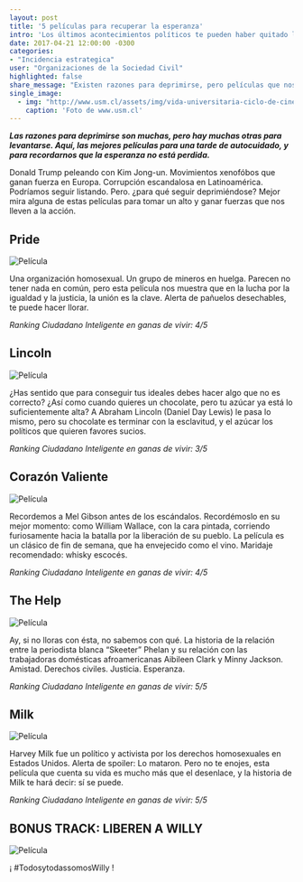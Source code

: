 ```yaml
---
layout: post
title: '5 películas para recuperar la esperanza'
intro: 'Los últimos acontecimientos políticos te pueden haber quitado las ganas de vivir. Aquí cómo recuperarlas'
date: 2017-04-21 12:00:00 -0300
categories:
- "Incidencia estrategica"
user: "Organizaciones de la Sociedad Civil"
highlighted: false
share_message: "Existen razones para deprimirse, pero películas que nos sacan del hoyo. ¡Míralas aquí!"
single_image:
  - img: "http://www.usm.cl/assets/img/vida-universitaria-ciclo-de-cine.w700.jpg"
    caption: 'Foto de www.usm.cl'
---
```

***Las razones para deprimirse son muchas, pero hay muchas otras para levantarse. Aquí, las mejores películas para una tarde de autocuidado, y para recordarnos que la esperanza no está perdida.***

Donald Trump peleando con Kim Jong-un. Movimientos xenofóbos que ganan fuerza en Europa. Corrupción escandalosa en Latinoamérica. Podríamos seguir listando. Pero. ¿para qué seguir deprimiéndose? Mejor mira alguna de estas películas para tomar un alto y ganar fuerzas que nos lleven a la acción.

## Pride
![Película](https://upload.wikimedia.org/wikipedia/en/b/bb/Pride_poster.jpg)

Una organización homosexual. Un grupo de mineros en huelga. Parecen no tener nada en común, pero esta película nos muestra que en la lucha por la igualdad y la justicia, la unión es la clave. Alerta de pañuelos desechables, te puede hacer llorar.

*Ranking Ciudadano Inteligente en ganas de vivir: 4/5*

## Lincoln
![Película](//upload.wikimedia.org/wikipedia/commons/7/73/Abraham-lincoln-b.jpg)

¿Has sentido que para conseguir tus ideales debes hacer algo que no es correcto? ¿Así como cuando quieres un chocolate, pero tu azúcar ya está lo suficientemente alta? A Abraham Lincoln (Daniel Day Lewis) le pasa lo mismo, pero su chocolate es terminar con la esclavitud, y el azúcar los políticos que quieren favores sucios.

*Ranking Ciudadano Inteligente en ganas de vivir: 3/5*

## Corazón Valiente
![Película](http://cdn.gq.com.mx/uploads/images/thumbs/201429/corazon_valiente_5014_620x413.jpg)

Recordemos a Mel Gibson antes de los escándalos. Recordémoslo en su mejor momento: como William Wallace, con la cara pintada, corriendo furiosamente hacia la batalla por la liberación de su pueblo. La película es un clásico de fin de semana, que ha envejecido como el vino. Maridaje recomendado: whisky escocés.

*Ranking Ciudadano Inteligente en ganas de vivir: 4/5*

## The Help
![Película](//cdn.pixabay.com/photo/2016/05/11/19/03/man-1386235_960_720.jpg)

Ay, si no lloras con ésta, no sabemos con qué. La historia de la relación entre la periodista blanca “Skeeter” Phelan y su relación con las trabajadoras domésticas afroamericanas Aibileen Clark y Minny Jackson. Amistad. Derechos civiles. Justicia. Esperanza.

*Ranking Ciudadano Inteligente en ganas de vivir: 5/5*

## Milk
![Película](https://upload.wikimedia.org/wikipedia/en/b/b5/Help_poster.jpg)

Harvey Milk fue un político y activista por los derechos homosexuales en Estados Unidos. Alerta de spoiler: Lo mataron. Pero no te enojes, esta película que cuenta su vida es mucho más que el desenlace, y la historia de Milk te hará decir: sí se puede.

*Ranking Ciudadano Inteligente en ganas de vivir: 5/5*

## BONUS TRACK: LIBEREN A WILLY
![Película](https://upload.wikimedia.org/wikipedia/en/b/b5/Free_willy.jpg)

¡ #TodosytodassomosWilly !

